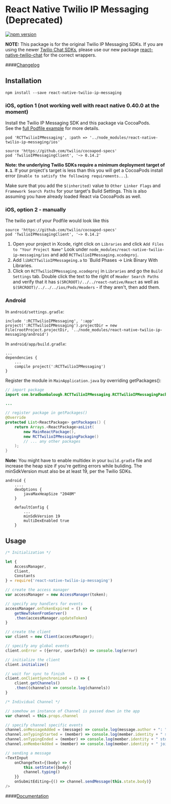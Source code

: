 # React Native Twilio IP Messaging (Deprecated)
[![npm version](https://badge.fury.io/js/react-native-twilio-ip-messaging.svg)](https://badge.fury.io/js/react-native-twilio-ip-messaging)

**NOTE:** This package is for the original Twilio IP Messaging SDKs. If you are using the newer [Twilio Chat SDKs](https://www.twilio.com/docs/api/chat), please use our new package [react-native-twilio-chat](https://github.com/ccm-innovation/react-native-twilio-chat) for the correct wrappers.

####[Changelog](CHANGELOG.md)

## Installation
```npm install --save react-native-twilio-ip-messaging```

### iOS, option 1 (not working well with react native 0.40.0 at the moment)
Install the Twilio IP Messaging SDK and this package via CocoaPods.  
See the [full Podfile example](./Example/ios/Podfile) for more details.

```
pod 'RCTTwilioIPMessaging', :path => '../node_modules/react-native-twilio-ip-messaging/ios'

source 'https://github.com/twilio/cocoapod-specs'
pod 'TwilioIPMessagingClient', '~> 0.14.2'
```
**Note: the underlying Twilio SDKs require a minimum deployment target of `8.1`**. If your project's target is less than this you will get a CocoaPods install error (`Unable to satisfy the following requirements...`).

Make sure that you add the `$(inherited)` value to `Other Linker Flags` and `Framework Search Paths` for your target's Build Settings. This is also assuming you have already loaded React via CocoaPods as well.

### iOS, option 2 - manually

The twilio part of your Podfile would look like this


```
source 'https://github.com/twilio/cocoapod-specs'
pod 'TwilioIPMessagingClient', '~> 0.14.2'
```

1. Open your project in Xcode, right click on `Libraries` and click `Add
   Files to "Your Project Name"` Look under `node_modules/react-native-twilio-ip-messaging/ios` and add `RCTTwilioIPMessaging.xcodeproj`.
1. Add `libRCTTwilioIPMessageing.a` to `Build Phases -> Link Binary With Libraries.
1. Click on `RCTTwilioIPMessaging.xcodeproj` in `Libraries` and go the `Build
   Settings` tab. Double click the text to the right of `Header Search
   Paths` and verify that it has `$(SRCROOT)/../../react-native/React` as well as `$(SRCROOT)/../../../ios/Pods/Headers` -   if they
   aren't, then add them.


### Android
In `android/settings.gradle`:

```
include ':RCTTwilioIPMessaging', ':app'
project(':RCTTwilioIPMessaging').projectDir = new File(rootProject.projectDir, '../node_modules/react-native-twilio-ip-messaging/android')
```

In `android/app/build.gradle`:
```
...
dependencies {
    ...
    compile project(':RCTTwilioIPMessaging')
}

```

Register the module in `MainApplication.java` by overriding getPackages():  

```Java
// import package
import com.bradbumbalough.RCTTwilioIPMessaging.RCTTwilioIPMessagingPackage;

...

// register package in getPackages()
@Override
protected List<ReactPackage> getPackages() {
    return Arrays.<ReactPackage>asList(
        new MainReactPackage(),
        new RCTTwilioIPMessagingPackage()
        // ... any other packages
    );
}
```

**Note:** You might have to enable multidex in your `build.gradle` file and increase the heap size if you're getting errors while buliding. The minSdkVersion must also be at least 19, per the Twilio SDKs.
```
android {
    ....
    dexOptions {
        javaMaxHeapSize "2048M"
    }

    defaultConfig {
        ...
        minSdkVersion 19
        multiDexEnabled true
    }
```

## Usage
```JavaScript
/* Initialization */

let {
    AccessManager,
    Client,
    Constants
} = require('react-native-twilio-ip-messaging')

// create the access manager
var accessManager = new AccessManager(token);

// specify any handlers for events
accessManager.onTokenExpired = () => {
    getNewTokenFromServer()
    .then(accessManager.updateToken)
}

// create the client
var client = new Client(accessManager);

// specify any global events
client.onError = ({error, userInfo}) => console.log(error)

// initialize the client
client.initialize()

// wait for sync to finish
client.onClientSynchronized = () => {
    client.getChannels()
    .then((channels) => console.log(channels))
}

/* Individual Channel */

// somehow an instance of Channel is passed down in the app
var channel = this.props.channel

// specify channel specific events
channel.onMessageAdded = (message) => console.log(message.author + ": " + message.body)
channel.onTypingStarted = (member) => console.log(member.identity + " started typing...")
channel.onTypingEnded = (member) => console.log(member.identity + " stopped typing...")
channel.onMemberAdded = (member) => console.log(member.identity + " joined " + channel.friendlyName)

// sending a message
<TextInput
    onChangeText={(body) => {
        this.setState({body})
        channel.typing()
    }}
    onSubmitEditing={() => channel.sendMessage(this.state.body)}
/>
````

####[Documentation](docs)
